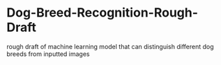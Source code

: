 # Dog-Breed-Recognition-Rough-Draft
rough draft of machine learning model that can distinguish different dog breeds from inputted images
